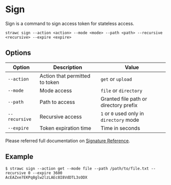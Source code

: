 # Sign

Sign is a command to sign access token for stateless access.

```shell
strawc sign --action <action> --mode <mode> --path <path> --recursive <recursive> --expire <expire>
```

## Options

| Option        | Description                    | Value                                    |
|---------------|--------------------------------|------------------------------------------|
| `--action`    | Action that permitted to token | `get` or `upload`                        |
| `--mode`      | Mode access                    | `file` or `directory`                    |
| `--path`      | Path to access                 | Granted file path or directory prefix    |
| `--recursive` | Recursive access               | `1` or `0` used only in `directory` mode |
| `--expire`    | Token expiration time          | Time in seconds                          |

Please referred full documentation on [Signature Reference](/driver/reference-signature).

## Example

```shell
$ strawc sign --action get --mode file --path /path/to/file.txt --recursive 0 --expire 3600
AcEAZxe7EKPq8glw2lzLAEc8I8VdDTL3sODX
```
